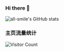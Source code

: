 ### Hi there 👋

![all-smile's GitHub stats](https://github-readme-stats.vercel.app/api?username=Flower0313&show_icons=true&theme=tokyonight)

### 主页流量统计
![Visitor Count](https://p3-juejin.byteimg.com/tos-cn-i-k3u1fbpfcp/4ac595079b3e495c81bbd930d93f5861~tplv-k3u1fbpfcp-zoom-1.image)
